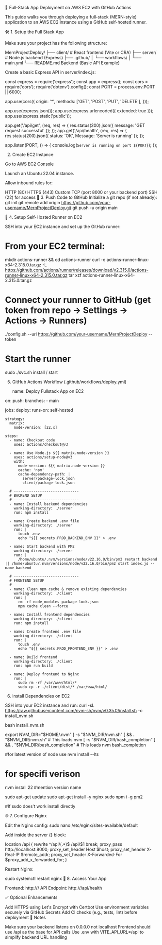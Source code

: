 🚀 Full-Stack App Deployment on AWS EC2 with GitHub Actions

This guide walks you through deploying a full-stack (MERN-style) application to an AWS EC2 instance using a GitHub self-hosted runner.

🛠️ 1. Setup the Full Stack App

Make sure your project has the following structure:


MernProjectDeploy/
├── client/        # React frontend (Vite or CRA)
├── server/        # Node.js backend (Express)
├── .github/
│   └── workflows/
│       └── main.yml
└── README.md
Backend (Basic API Example)

Create a basic Express API in server/index.js:

const express = require('express');
const app = express();
const cors = require('cors');
require('dotenv').config();
const PORT = process.env.PORT || 6000;

app.use(cors({
    origin: '*',
    methods: ['GET', 'POST', 'PUT', 'DELETE'],
}));

app.use(express.json());
app.use(express.urlencoded({ extended: true }));
app.use(express.static('public'));


app.get('/api/get', (req, res) => {
    res.status(200).json({ message: 'GET request successful' });
});
app.get('/api/health', (req, res) => {
    res.status(200).json({ status: 'OK', Message: 'Server is running' });
});


app.listen(PORT, () => {
    console.log(`Server is running on port ${PORT}`);
});


2. Create EC2 Instance

Go to AWS EC2 Console

Launch an Ubuntu 22.04 instance.

Allow inbound rules for:

HTTP (80)
HTTPS (443)
Custom TCP (port 8000 or your backend port)
SSH (22) for access
📂 3. Push Code to GitHub
Initialize a git repo (if not already):
git init
git remote add origin https://github.com/your-username/MernProjectDeploy.git
git push -u origin main

🤖 4. Setup Self-Hosted Runner on EC2

SSH into your EC2 instance and set up the GitHub runner:
# From your EC2 terminal:
mkdir actions-runner && cd actions-runner
curl -o actions-runner-linux-x64-2.315.0.tar.gz -L https://github.com/actions/runner/releases/download/v2.315.0/actions-runner-linux-x64-2.315.0.tar.gz
tar xzf actions-runner-linux-x64-2.315.0.tar.gz

# Connect your runner to GitHub (get token from repo -> Settings -> Actions -> Runners)
./config.sh --url https://github.com/your-username/MernProjectDeploy --token <TOKEN>

# Start the runner
sudo ./svc.sh install / start

5. GitHub Actions Workflow (.github/workflows/deploy.yml)

   name: Deploy Fullstack App on EC2

on:
  push:
    branches:
      - main

jobs:
  deploy:
    runs-on: self-hosted

    strategy:
      matrix:
        node-version: [22.x]

    steps:
      - name: Checkout code
        uses: actions/checkout@v3

      - name: Use Node.js ${{ matrix.node-version }}
        uses: actions/setup-node@v3
        with:
          node-version: ${{ matrix.node-version }}
          cache: 'npm'
          cache-dependency-path: |
            server/package-lock.json
            client/package-lock.json

      # ------------------------------
      # BACKEND SETUP
      # ------------------------------
      - name: Install backend dependencies
        working-directory: ./server
        run: npm install

      - name: Create backend .env file
        working-directory: ./server
        run: |
          touch .env
          echo "${{ secrets.PROD_BACKEND_ENV }}" > .env

      - name: Start backend with PM2
        working-directory: ./server
        run: |
          /home/ubuntu/.nvm/versions/node/v22.16.0/bin/pm2 restart backend || /home/ubuntu/.nvm/versions/node/v22.16.0/bin/pm2 start index.js --name backend

      # ------------------------------
      # FRONTEND SETUP
      # ------------------------------
      - name: Clean npm cache & remove existing dependencies
        working-directory: ./client
        run: |
          rm -rf node_modules package-lock.json
          npm cache clean --force

      - name: Install frontend dependencies
        working-directory: ./client
        run: npm install

      - name: Create frontend .env file
        working-directory: ./client
        run: |
          touch .env
          echo "${{ secrets.PROD_FRONTEND_ENV }}" > .env

      - name: Build frontend
        working-directory: ./client
        run: npm run build

      - name: Deploy frontend to Nginx
        run: |
          sudo rm -rf /var/www/html/*
          sudo cp -r ./client/dist/* /var/www/html/
6. Install Dependencies on EC2

SSH into your EC2 instance and run:
curl -sL https://raw.githubusercontent.com/nvm-sh/nvm/v0.35.0/install.sh -o install_nvm.sh

bash install_nvm.sh

export NVM_DIR="$HOME/.nvm"
  [ -s "$NVM_DIR/nvm.sh" ] && \. "$NVM_DIR/nvm.sh"  # This loads nvm
  [ -s "$NVM_DIR/bash_completion" ] && \. "$NVM_DIR/bash_completion"  # This loads nvm bash_completion

#for latest version of node use 
nvm install --lts

# for specifi verison
nvm install 22 #mention version name

sudo apt-get update
sudo apt-get install -y nginx
sudo npm i -g pm2

#If sudo does't work install directly


🌐 7. Configure Nginx

Edit the Nginx config:
sudo nano /etc/nginx/sites-available/default

Add inside the server {} block:

location /api {
    rewrite ^/api/(.*)$ /api/$1 break;
    proxy_pass http://localhost:8000;
    proxy_set_header Host $host;
    proxy_set_header X-Real-IP $remote_addr;
    proxy_set_header X-Forwarded-For $proxy_add_x_forwarded_for;
}

Restart Nginx:

sudo systemctl restart nginx
🚀 8. Access Your App

Frontend: http://<your-ec2-ip>/
API Endpoint: http://<your-ec2-ip>/api/health

✅ Optional Enhancements

Add HTTPS using Let's Encrypt with Certbot
Use environment variables securely via GitHub Secrets
Add CI checks (e.g., tests, lint) before deployment
📌 Notes

Make sure your backend listens on 0.0.0.0 not localhost
Frontend should use /api as the base for API calls
Use .env with VITE_API_URL=/api to simplify backend URL handling

